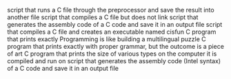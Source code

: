script that runs a C file through the preprocessor and save the result into another file
script that compiles a C file but does not link
script that generates the assembly code of a C code and save it in an output file
script that compiles a C file and creates an executable named cisfun
C program that prints exactly Programming is like building a multilingual puzzle
C program that prints exactly with proper grammar, but the outcome is a piece of art
C program that prints the size of various types on the computer it is compiled and run on
script that generates the assembly code (Intel syntax) of a C code and save it in an output file
